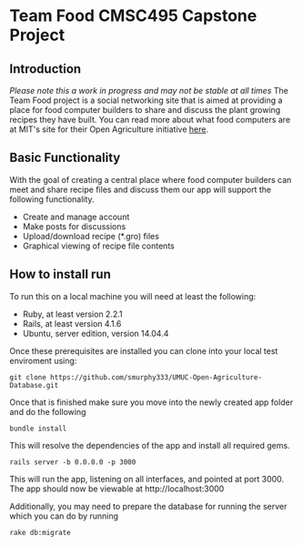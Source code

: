 # Team Food CMSC495 Capstone Project

## Introduction
*Please note this a work in progress and may not be stable at all times*
The Team Food project is a social networking site that is aimed at providing a place for food computer builders to share and discuss the plant growing recipes they have built. You can read more about what food computers are at MIT's site for their Open Agriculture initiative [here](http://openag.media.mit.edu/).

## Basic Functionality
With the goal of creating a central place where food computer builders can meet and share recipe files and discuss them our app will support the following functionality.
* Create and manage account
* Make posts for discussions
* Upload/download recipe (*.gro) files
* Graphical viewing of recipe file contents

## How to install run
To run this on a local machine you will need at least the following:
* Ruby, at least version 2.2.1
* Rails, at least version 4.1.6
* Ubuntu, server edition, version 14.04.4

Once these prerequisites are installed you can clone into your local test enviroment using:

```git clone https://github.com/smurphy333/UMUC-Open-Agriculture-Database.git```

Once that is finished make sure you move into the newly created app folder and do the following

```bundle install```

This will resolve the dependencies of the app and install all required gems.

```rails server -b 0.0.0.0 -p 3000```

This will run the app, listening on all interfaces, and pointed at port 3000. The app should now be viewable at http://localhost:3000

Additionally, you may need to prepare the database for running the server which you can do by running

```rake db:migrate```
